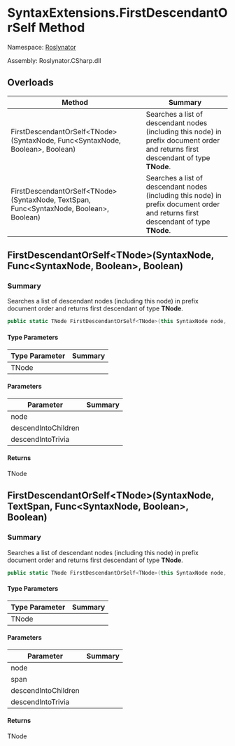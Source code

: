 # SyntaxExtensions\.FirstDescendantOrSelf Method

Namespace: [Roslynator](../../README.md)

Assembly: Roslynator\.CSharp\.dll

## Overloads

| Method | Summary |
| ------ | ------- |
| FirstDescendantOrSelf\<TNode>\(SyntaxNode, Func\<SyntaxNode, Boolean>, Boolean\) | Searches a list of descendant nodes \(including this node\) in prefix document order and returns first descendant of type **TNode**\. |
| FirstDescendantOrSelf\<TNode>\(SyntaxNode, TextSpan, Func\<SyntaxNode, Boolean>, Boolean\) | Searches a list of descendant nodes \(including this node\) in prefix document order and returns first descendant of type **TNode**\. |

## FirstDescendantOrSelf\<TNode>\(SyntaxNode, Func\<SyntaxNode, Boolean>, Boolean\)

### Summary

Searches a list of descendant nodes \(including this node\) in prefix document order and returns first descendant of type **TNode**\.

```csharp
public static TNode FirstDescendantOrSelf<TNode>(this SyntaxNode node, Func<SyntaxNode, bool> descendIntoChildren = null, bool descendIntoTrivia = false) where TNode : SyntaxNode
```

#### Type Parameters

| Type Parameter | Summary |
| -------------- | ------- |
| TNode | |

#### Parameters

| Parameter | Summary |
| --------- | ------- |
| node | |
| descendIntoChildren | |
| descendIntoTrivia | |

#### Returns

TNode




## FirstDescendantOrSelf\<TNode>\(SyntaxNode, TextSpan, Func\<SyntaxNode, Boolean>, Boolean\)

### Summary

Searches a list of descendant nodes \(including this node\) in prefix document order and returns first descendant of type **TNode**\.

```csharp
public static TNode FirstDescendantOrSelf<TNode>(this SyntaxNode node, TextSpan span, Func<SyntaxNode, bool> descendIntoChildren = null, bool descendIntoTrivia = false) where TNode : SyntaxNode
```

#### Type Parameters

| Type Parameter | Summary |
| -------------- | ------- |
| TNode | |

#### Parameters

| Parameter | Summary |
| --------- | ------- |
| node | |
| span | |
| descendIntoChildren | |
| descendIntoTrivia | |

#### Returns

TNode




